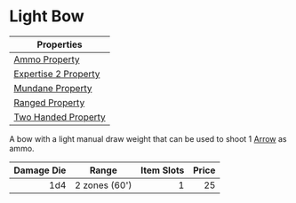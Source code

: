 # Light Bow

| Properties                                                                 |
| -------------------------------------------------------------------------- |
| [Ammo Property](../../Weapon%20Properties/Ammo%20Property.md)                 |
| [Expertise 2 Property](../../Weapon%20Properties/Expertise%20X%20Property.md) |
| [Mundane Property](../../Material%20Properties/Mundane%20Property.md)   |
| [Ranged Property](../../Weapon%20Properties/Ranged%20Property.md)             |
| [Two Handed Property](../../Weapon%20Properties/Two%20Handed%20Property.md)   |

A bow with a light manual draw weight that can be used to shoot 1 [Arrow](../Ammo/Arrow.md) as ammo.

| Damage Die | Range         | Item Slots | Price |
| ---------: | ------------- | ---------: | ----: |
|        1d4 | 2 zones (60') |          1 |    25 |
